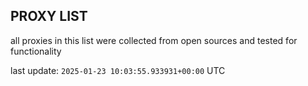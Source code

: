 ## PROXY LIST

all proxies in this list were collected from open sources and tested for functionality

last update: `2025-01-23 10:03:55.933931+00:00` UTC